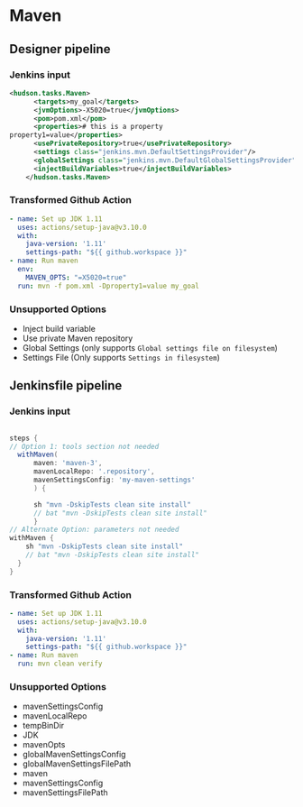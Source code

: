 # Maven

## Designer pipeline

### Jenkins input

```xml
<hudson.tasks.Maven>
      <targets>my_goal</targets>
      <jvmOptions>-X5020=true</jvmOptions>
      <pom>pom.xml</pom>
      <properties># this is a property
property1=value</properties>
      <usePrivateRepository>true</usePrivateRepository>
      <settings class="jenkins.mvn.DefaultSettingsProvider"/>
      <globalSettings class="jenkins.mvn.DefaultGlobalSettingsProvider"/>
      <injectBuildVariables>true</injectBuildVariables>
    </hudson.tasks.Maven>
```

### Transformed Github Action

```yaml
- name: Set up JDK 1.11
  uses: actions/setup-java@v3.10.0
  with:
    java-version: '1.11'
    settings-path: "${{ github.workspace }}"
- name: Run maven
  env:
    MAVEN_OPTS: "=X5020=true"
  run: mvn -f pom.xml -Dproperty1=value my_goal
```

### Unsupported Options

- Inject build variable
- Use private Maven repository
- Global Settings (only supports `Global settings file on filesystem`)
- Settings File (Only supports `Settings in filesystem`)

## Jenkinsfile pipeline

### Jenkins input

```groovy

steps {
// Option 1: tools section not needed
  withMaven(
      maven: 'maven-3',
      mavenLocalRepo: '.repository',
      mavenSettingsConfig: 'my-maven-settings'
      ) {

      sh "mvn -DskipTests clean site install"
      // bat "mvn -DskipTests clean site install"
      }
// Alternate Option: parameters not needed
withMaven {
    sh "mvn -DskipTests clean site install"
    // bat "mvn -DskipTests clean site install"
  }
}

```

### Transformed Github Action

```yaml
- name: Set up JDK 1.11
  uses: actions/setup-java@v3.10.0
  with:
    java-version: '1.11'
    settings-path: "${{ github.workspace }}"
- name: Run maven
  run: mvn clean verify
```

### Unsupported Options

- mavenSettingsConfig
- mavenLocalRepo
- tempBinDir
- JDK
- mavenOpts
- globalMavenSettingsConfig
- globalMavenSettingsFilePath
- maven
- mavenSettingsConfig
- mavenSettingsFilePath
